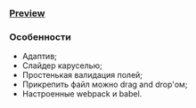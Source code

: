 ### [Preview](https://mark-avd.github.io/simple-landing/dist/)
### Особенности 
- Адаптив;
- Слайдер каруселью;
- Простенькая валидация полей;
- Прикрепить файл можно drag and drop'ом;
- Настроенные webpack и babel.
